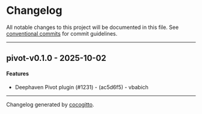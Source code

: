 # Changelog
All notable changes to this project will be documented in this file. See [conventional commits](https://www.conventionalcommits.org/) for commit guidelines.

- - -
## pivot-v0.1.0 - 2025-10-02
#### Features
- Deephaven Pivot plugin (#1231) - (ac5d6f5) - vbabich

- - -

Changelog generated by [cocogitto](https://github.com/cocogitto/cocogitto).